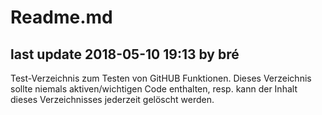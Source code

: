 # Readme.md

## last update 2018-05-10 19:13 by bré

Test-Verzeichnis zum Testen von GitHUB Funktionen.
Dieses Verzeichnis sollte niemals aktiven/wichtigen Code enthalten, resp. kann der Inhalt dieses Verzeichnisses jederzeit gelöscht werden.
